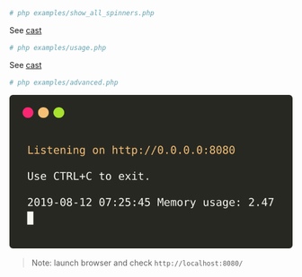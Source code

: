 ```bash
# php examples/show_all_spinners.php
```

See [cast](https://asciinema.org/a/262622)

```bash
# php examples/usage.php
```

See [cast](https://asciinema.org/a/262768)

```bash
# php examples/advanced.php
```
![example](images/advanced.svg)

> Note: launch browser and check `http://localhost:8080/`

